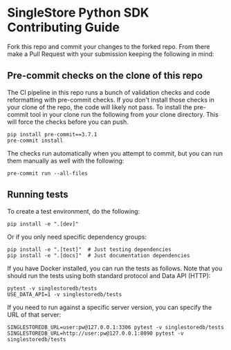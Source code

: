 # SingleStore Python SDK Contributing Guide

Fork this repo and commit your changes to the forked repo.
From there make a Pull Request with your submission keeping the
following in mind:

## Pre-commit checks on the clone of this repo

The CI pipeline in this repo runs a bunch of validation checks and code
reformatting with pre-commit checks. If you don't install those checks
in your clone of the repo, the code will likely not pass. To install
the pre-commit tool in your clone run the following from your clone
directory. This will force the checks before you can push.

```
pip install pre-commit==3.7.1
pre-commit install
```

The checks run automatically when you attempt to commit, but you can run
them manually as well with the following:
```
pre-commit run --all-files
```

## Running tests

To create a test environment, do the following:
```
pip install -e ".[dev]"
```

Or if you only need specific dependency groups:
```
pip install -e ".[test]"  # Just testing dependencies
pip install -e ".[docs]"  # Just documentation dependencies
```

If you have Docker installed, you can run the tests as follows. Note that
you should run the tests using both standard protocol and Data API (HTTP):
```
pytest -v singlestoredb/tests
USE_DATA_API=1 -v singlestoredb/tests
```

If you need to run against a specific server version, you can specify
the URL of that server:
```
SINGLESTOREDB_URL=user:pw@127.0.0.1:3306 pytest -v singlestoredb/tests
SINGLESTOREDB_URL=http://user:pw@127.0.0.1:8090 pytest -v singlestoredb/tests
```
